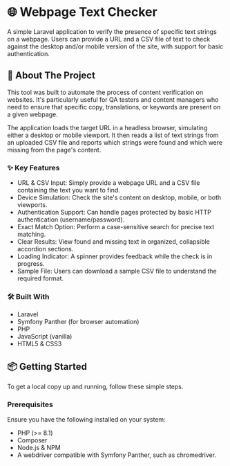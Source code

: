 # 🌐 Webpage Text Checker

A simple Laravel application to verify the presence of specific text strings on a webpage. Users can provide a URL and a CSV file of text to check against the desktop and/or mobile version of the site, with support for basic authentication.

## 🚀 About The Project

This tool was built to automate the process of content verification on websites. It's particularly useful for QA testers and content managers who need to ensure that specific copy, translations, or keywords are present on a given webpage.

The application loads the target URL in a headless browser, simulating either a desktop or mobile viewport. It then reads a list of text strings from an uploaded CSV file and reports which strings were found and which were missing from the page's content.

### ✨ Key Features
* URL & CSV Input: Simply provide a webpage URL and a CSV file containing the text you want to find.
* Device Simulation: Check the site's content on desktop, mobile, or both viewports.
* Authentication Support: Can handle pages protected by basic HTTP authentication (username/password).
* Exact Match Option: Perform a case-sensitive search for precise text matching.
* Clear Results: View found and missing text in organized, collapsible accordion sections.
* Loading Indicator: A spinner provides feedback while the check is in progress.
* Sample File: Users can download a sample CSV file to understand the required format.

### 🛠️ Built With
* Laravel
* Symfony Panther (for browser automation)
* PHP
* JavaScript (vanilla)
* HTML5 & CSS3

## 📦 Getting Started

To get a local copy up and running, follow these simple steps.

### Prerequisites
Ensure you have the following installed on your system:

* PHP (>= 8.1)
* Composer
* Node.js & NPM
* A webdriver compatible with Symfony Panther, such as chromedriver.
<!--
# Example for macOS using Homebrew
brew install chromedriver

### Installation
Clone the repository

git clone [https://github.com/your_username/your_repository_name.git](https://github.com/your_username/your_repository_name.git)
cd your_repository_name

Install PHP dependencies

composer install

Install NPM dependencies

npm install && npm run build

Set up your environment file

cp .env.example .env

Generate an application key

php artisan key:generate

Make sure your .env file is configured correctly, especially the APP_URL.

Run the development server

php artisan serve

You should now be able to access the application at http://12I7.0.0.1:8000.

## 📁 File Structure
Here are the key files that power this application:

1. Controller
Path: app/Http/Controllers/TextCheckerController.php

Purpose: This file contains the core back-end logic.

The showForm() method displays the initial page.

The check() method handles the form submission. It validates the input, parses the uploaded CSV, initializes the Panther client, navigates to the URL (handling authentication and device viewports), and searches the page content for each text string. Finally, it returns the results to the view.

2. View
Path: resources/views/checker.blade.php

Purpose: This is the main and only view for the application.

It's a Laravel Blade template that renders the HTML form for user input.

It contains the HTML structure to display errors, submission data, and the final results.

All the necessary CSS for styling and the JavaScript for the accordion and loading spinner functionality are included directly in this file.

3. Routes
Path: routes/web.php

Purpose: This file defines the URL endpoints for the application.

A GET route (/) is defined to point to the showForm method in the TextCheckerController, which displays the main page.

A POST route (/check) is defined to point to the check method in the TextCheckerController, which processes the form data when the user clicks "Check Text".

// Example routes/web.php structure
use App\Http\Controllers\TextCheckerController;

Route::get('/', [TextCheckerController::class, 'showForm'])->name('checker.form');
Route::post('/check', [TextCheckerController::class, 'check'])->name('checker.check');
-->
